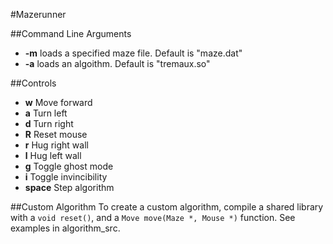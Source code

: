 #Mazerunner

##Command Line Arguments
- **-m** loads a specified maze file.  Default is "maze.dat"
- **-a** loads an algoithm.  Default is "tremaux.so"

##Controls
- **w** Move forward
- **a** Turn left
- **d** Turn right
- **R** Reset mouse 
- **r** Hug right wall
- **l** Hug left wall
- **g** Toggle ghost mode
- **i** Toggle invincibility
- **space** Step algorithm

##Custom Algorithm
To create a custom algorithm, compile a 
shared library with a `void reset()`,
and a `Move move(Maze *, Mouse *)` function.
See examples in algorithm_src.
